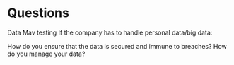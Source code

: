 # Questions

Data
Mav testing
If the company has to handle personal data/big data:

How do you ensure that the data is secured and immune to breaches?
How do you manage your data?
